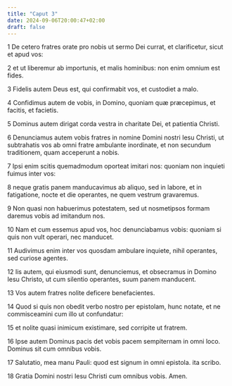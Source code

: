 ```yaml
---
title: "Caput 3"
date: 2024-09-06T20:00:47+02:00
draft: false
---
```



1 De cetero fratres orate pro nobis ut sermo Dei currat, et clarificetur, sicut et apud vos:

2 et ut liberemur ab importunis, et malis hominibus: non enim omnium est fides.

3 Fidelis autem Deus est, qui confirmabit vos, et custodiet a malo.

4 Confidimus autem de vobis, in Domino, quoniam quæ præcepimus, et facitis, et facietis.

5 Dominus autem dirigat corda vestra in charitate Dei, et patientia Christi.

6 Denunciamus autem vobis fratres in nomine Domini nostri Iesu Christi, ut subtrahatis vos ab omni fratre ambulante inordinate, et non secundum traditionem, quam acceperunt a nobis.

7 Ipsi enim scitis quemadmodum oporteat imitari nos: quoniam non inquieti fuimus inter vos:

8 neque gratis panem manducavimus ab aliquo, sed in labore, et in fatigatione, nocte et die operantes, ne quem vestrum gravaremus.

9 Non quasi non habuerimus potestatem, sed ut nosmetipsos formam daremus vobis ad imitandum nos.

10 Nam et cum essemus apud vos, hoc denunciabamus vobis: quoniam si quis non vult operari, nec manducet.

11 Audivimus enim inter vos quosdam ambulare inquiete, nihil operantes, sed curiose agentes.

12 Iis autem, qui eiusmodi sunt, denunciemus, et obsecramus in Domino Iesu Christo, ut cum silentio operantes, suum panem manducent.

13 Vos autem fratres nolite deficere benefacientes.

14 Quod si quis non obedit verbo nostro per epistolam, hunc notate, et ne commisceamini cum illo ut confundatur:

15 et nolite quasi inimicum existimare, sed corripite ut fratrem.

16 Ipse autem Dominus pacis det vobis pacem sempiternam in omni loco. Dominus sit cum omnibus vobis.

17 Salutatio, mea manu Pauli: quod est signum in omni epistola. ita scribo.

18 Gratia Domini nostri Iesu Christi cum omnibus vobis. Amen.

